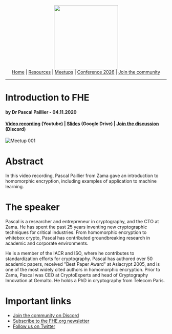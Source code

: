 <!-- Main header navigation -->
<p align="center">
  <img width="200" src="https://user-images.githubusercontent.com/5758427/180978488-db825482-5a58-4c7c-9589-c494a6f0be04.png"><br/>
  <a href="https://fhe-org.github.io">Home</a> | <a href="https://fhe-org.github.io/resources">Resources</a> | <a href="https://fhe-org.github.io/meetups/">Meetups</a> | <a href="https://fhe-org.github.io/conferences/conference-2026/">Conference 2026</a> | <a href="https://fhe-org.github.io/community">Join the community</a>
</p>
<hr/>
<!-- /Main header navigation -->

# Introduction to FHE
#### by Dr Pascal Paillier - 04.11.2020

#### <a href="https://www.youtube.com/watch?v=umqz7kKWxyw">Video recording</a> (Youtube) | <a href="https://drive.google.com/file/d/10k2RUFYtRjVXjYZ8AAdPOt98HxAXambV/view">Slides</a> (Google Drive) | <a href="https://discord.fhe.org">Join the discussion</a> (Discord)

![Meetup 001](https://github.com/FHE-org/fhe-org.github.io/assets/37557436/bb8651bc-ce03-4704-a8fd-9c90f418c1b4)

# Abstract
In this video recording, Pascal Paillier from Zama gave an introduction to homomorphic encryption, including examples of application to machine learning.

# The speaker
Pascal is a researcher and entrepreneur in cryptography, and the CTO at Zama. He has spent the past 25 years inventing new cryptographic techniques for critical industries. From homomorphic encryption to whitebox crypto, Pascal has contributed groundbreaking research in academic and corporate environments.

He is a member of the IACR and ISO, where he contributes to standardization efforts for cryptography. Pascal has authored over 50 academic papers, received "Best Paper Award" at Asiacrypt 2005, and is one of the most widely cited authors in homomorphic encryption. Prior to Zama, Pascal was CEO at CryptoExperts and head of Cryptography Innovation at Gemalto. He holds a PhD in cryptography from Telecom Paris.

# Important links
- <a href="https://discord.fhe.org">Join the community on Discord</a>
- <a href="https://fheorg.substack.com">Subscribe to the FHE.org newsletter</a>
- <a href="https://twitter.com/fhe_org">Follow us on Twitter</a>

